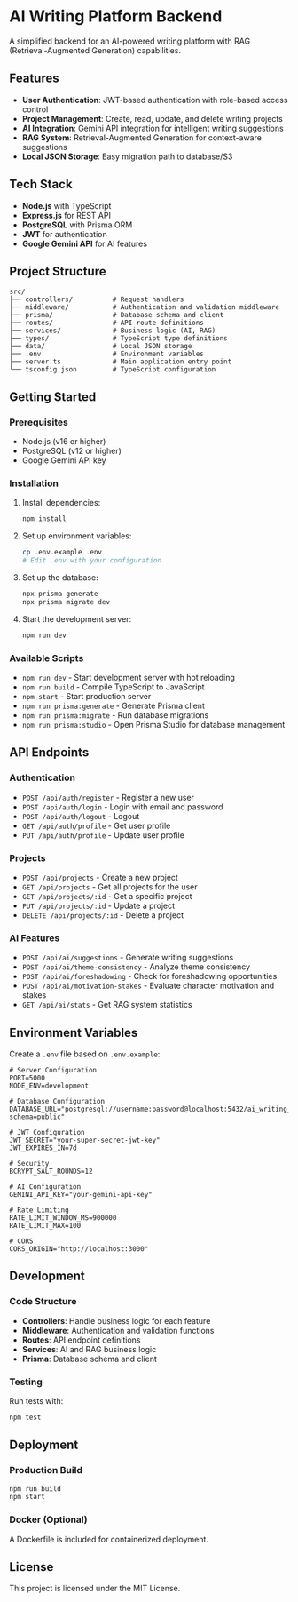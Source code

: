 # AI Writing Platform Backend

A simplified backend for an AI-powered writing platform with RAG (Retrieval-Augmented Generation) capabilities.

## Features

- **User Authentication**: JWT-based authentication with role-based access control
- **Project Management**: Create, read, update, and delete writing projects
- **AI Integration**: Gemini API integration for intelligent writing suggestions
- **RAG System**: Retrieval-Augmented Generation for context-aware suggestions
- **Local JSON Storage**: Easy migration path to database/S3

## Tech Stack

- **Node.js** with TypeScript
- **Express.js** for REST API
- **PostgreSQL** with Prisma ORM
- **JWT** for authentication
- **Google Gemini API** for AI features

## Project Structure

```
src/
├── controllers/          # Request handlers
├── middleware/           # Authentication and validation middleware
├── prisma/               # Database schema and client
├── routes/               # API route definitions
├── services/             # Business logic (AI, RAG)
├── types/                # TypeScript type definitions
├── data/                 # Local JSON storage
├── .env                  # Environment variables
├── server.ts             # Main application entry point
└── tsconfig.json         # TypeScript configuration
```

## Getting Started

### Prerequisites

- Node.js (v16 or higher)
- PostgreSQL (v12 or higher)
- Google Gemini API key

### Installation

1. Install dependencies:
   ```bash
   npm install
   ```

2. Set up environment variables:
   ```bash
   cp .env.example .env
   # Edit .env with your configuration
   ```

3. Set up the database:
   ```bash
   npx prisma generate
   npx prisma migrate dev
   ```

4. Start the development server:
   ```bash
   npm run dev
   ```

### Available Scripts

- `npm run dev` - Start development server with hot reloading
- `npm run build` - Compile TypeScript to JavaScript
- `npm start` - Start production server
- `npm run prisma:generate` - Generate Prisma client
- `npm run prisma:migrate` - Run database migrations
- `npm run prisma:studio` - Open Prisma Studio for database management

## API Endpoints

### Authentication
- `POST /api/auth/register` - Register a new user
- `POST /api/auth/login` - Login with email and password
- `POST /api/auth/logout` - Logout
- `GET /api/auth/profile` - Get user profile
- `PUT /api/auth/profile` - Update user profile

### Projects
- `POST /api/projects` - Create a new project
- `GET /api/projects` - Get all projects for the user
- `GET /api/projects/:id` - Get a specific project
- `PUT /api/projects/:id` - Update a project
- `DELETE /api/projects/:id` - Delete a project

### AI Features
- `POST /api/ai/suggestions` - Generate writing suggestions
- `POST /api/ai/theme-consistency` - Analyze theme consistency
- `POST /api/ai/foreshadowing` - Check for foreshadowing opportunities
- `POST /api/ai/motivation-stakes` - Evaluate character motivation and stakes
- `GET /api/ai/stats` - Get RAG system statistics

## Environment Variables

Create a `.env` file based on `.env.example`:

```env
# Server Configuration
PORT=5000
NODE_ENV=development

# Database Configuration
DATABASE_URL="postgresql://username:password@localhost:5432/ai_writing_platform?schema=public"

# JWT Configuration
JWT_SECRET="your-super-secret-jwt-key"
JWT_EXPIRES_IN=7d

# Security
BCRYPT_SALT_ROUNDS=12

# AI Configuration
GEMINI_API_KEY="your-gemini-api-key"

# Rate Limiting
RATE_LIMIT_WINDOW_MS=900000
RATE_LIMIT_MAX=100

# CORS
CORS_ORIGIN="http://localhost:3000"
```

## Development

### Code Structure

- **Controllers**: Handle business logic for each feature
- **Middleware**: Authentication and validation functions
- **Routes**: API endpoint definitions
- **Services**: AI and RAG business logic
- **Prisma**: Database schema and client

### Testing

Run tests with:
```bash
npm test
```

## Deployment

### Production Build

```bash
npm run build
npm start
```

### Docker (Optional)

A Dockerfile is included for containerized deployment.

## License

This project is licensed under the MIT License.